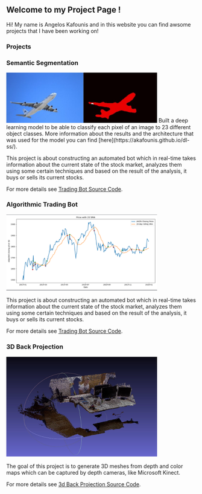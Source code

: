 ## Welcome to my Project Page !

Hi! My name is Angelos Kafounis and in this website you can find awsome projects that I have been working on!

### Projects

### Semantic Segmentation

<img src="SS.jpg" width="400">
Built a deep learning model to be able to classify each pixel of an image to 23 different object classes. More information about the results and the architecture that was used for the model you can find [here](https://akafounis.github.io/dl-ss/).


This project is about constructing an automated bot which in real-time takes information about the current state of the stock market, analyzes them using some certain techniques and based on the result of the analysis, it buys or sells its current stocks. 

For more details see [Trading Bot Source Code](https://akafounis.github.io/Algo-Trading-Bot/).

### Algorithmic Trading Bot

<img src="AmazonMockTrading.png" width="400">


This project is about constructing an automated bot which in real-time takes information about the current state of the stock market, analyzes them using some certain techniques and based on the result of the analysis, it buys or sells its current stocks. 

For more details see [Trading Bot Source Code](https://akafounis.github.io/Algo-Trading-Bot/).

### 3D Back Projection

<img src="3DBack.jpg" width="400">

The goal of this project is to generate 3D meshes from depth and color maps which can be captured by depth cameras, like Microsoft Kinect.

For more details see [3d Back Projection Source Code](https://akafounis.github.io/3D-Back-projection/).


